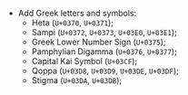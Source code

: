  * Add Greek letters and symbols:
   - Heta (`U+0370`, `U+0371`);
   - Sampi (`U+0372`, `U+0373`, `U+03E0`, `U+03E1`);
   - Greek Lower Number Sign (`U+0375`);
   - Pamphylian Digamma (`U+0376`, `U+0377`);
   - Capital Kai Symbol (`U+03CF`);
   - Qoppa (`U+03D8`, `U+03D9`, `U+03DE`, `U+03DF`);
   - Stigma (`U+03DA`, `U+03DB`);